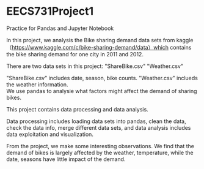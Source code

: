 # EECS731Project1
Practice for Pandas and Jupyter Notebook

In this project, we analysis the Bike sharing demand data sets from kaggle（https://www.kaggle.com/c/bike-sharing-demand/data）which contains the bike sharing demand for one city in 2011 and 2012. 


There are two data sets in this project:
"ShareBike.csv" 
"Weather.csv"



"ShareBike.csv" includes date, season, bike counts.
"Weather.csv" inclueds the weather information.  
We use pandas to analysie what factors might affect the demand of sharing bikes.


This project contains data processing and data analysis.

Data processing includes loading data sets into pandas, clean the data, check the data info, merge different data sets, and data analysis includes data exploitation and visualization.  


From the project, we make some interesting observations. We find that the demand of bikes is largely affected by the weather, temperature, while the date, seasons have little impact of the demand. 
